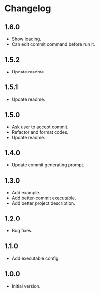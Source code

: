 # Changelog

## 1.6.0

- Show loading.
- Can edit commit command before run it.

## 1.5.2

- Update readme.

## 1.5.1

- Update readme.

## 1.5.0

- Ask user to accept commit.
- Refactor and format codes.
- Update readme.

## 1.4.0

- Update commit generating prompt.

## 1.3.0

- Add example.
- Add better-commit executable.
- Add better project description.

## 1.2.0

- Bug fixes.

## 1.1.0

- Add executable config.

## 1.0.0

- Initial version.
